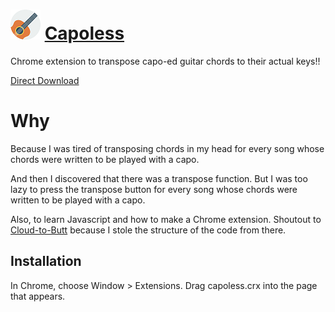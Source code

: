 ![Capoless](https://github.com/VitamintK/Capoless/raw/master/capoless/Guitar-icon48.png "capoless!!!!") [Capoless](http://vitamintk.github.io/Capoless/)
========


Chrome extension to transpose capo-ed guitar chords to their actual keys!!

[Direct Download](https://github.com/VitamintK/Capoless/raw/master/capoless.crx)

Why
=======

Because I was tired of transposing chords in my head for every song whose chords were written to be played with a capo.

And then I discovered that there was a transpose function.  But I was too lazy to press the transpose button for every song whose chords were written to be played with a capo.

Also, to learn Javascript and how to make a Chrome extension.  Shoutout to [Cloud-to-Butt](https://github.com/panicsteve/cloud-to-butt) because I stole the structure of the code from there.

Installation
------------

In Chrome, choose Window > Extensions.  Drag capoless.crx into the page that appears.
